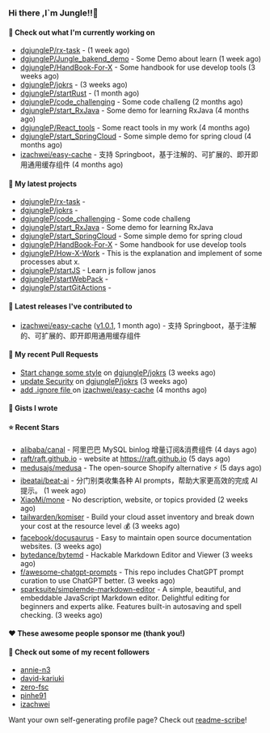 ### Hi there ,I`m Jungle!!👋

#### 👷 Check out what I'm currently working on

- [dgjungleP/rx-task](https://github.com/dgjungleP/rx-task) -  (1 week ago)
- [dgjungleP/Jungle_bakend_demo](https://github.com/dgjungleP/Jungle_bakend_demo) - Some Demo about learn (1 week ago)
- [dgjungleP/HandBook-For-X](https://github.com/dgjungleP/HandBook-For-X) - Some handbook for use develop tools (3 weeks ago)
- [dgjungleP/jokrs](https://github.com/dgjungleP/jokrs) -  (3 weeks ago)
- [dgjungleP/startRust](https://github.com/dgjungleP/startRust) -  (1 month ago)
- [dgjungleP/code_challenging](https://github.com/dgjungleP/code_challenging) - Some code challeng (2 months ago)
- [dgjungleP/start_RxJava](https://github.com/dgjungleP/start_RxJava) - Some demo for learning RxJava (4 months ago)
- [dgjungleP/React_tools](https://github.com/dgjungleP/React_tools) - Some react tools in my work (4 months ago)
- [dgjungleP/start_SpringCloud](https://github.com/dgjungleP/start_SpringCloud) - Some simple demo for spring cloud  (4 months ago)
- [izachwei/easy-cache](https://github.com/izachwei/easy-cache) - 支持 Springboot，基于注解的、可扩展的、即开即用通用缓存组件 (4 months ago)

#### 🌱 My latest projects

- [dgjungleP/rx-task](https://github.com/dgjungleP/rx-task) - 
- [dgjungleP/jokrs](https://github.com/dgjungleP/jokrs) - 
- [dgjungleP/code_challenging](https://github.com/dgjungleP/code_challenging) - Some code challeng
- [dgjungleP/start_RxJava](https://github.com/dgjungleP/start_RxJava) - Some demo for learning RxJava
- [dgjungleP/start_SpringCloud](https://github.com/dgjungleP/start_SpringCloud) - Some simple demo for spring cloud 
- [dgjungleP/HandBook-For-X](https://github.com/dgjungleP/HandBook-For-X) - Some handbook for use develop tools
- [dgjungleP/How-X-Work](https://github.com/dgjungleP/How-X-Work) - This is the explanation and implement of some processes abut x.
- [dgjungleP/startJS](https://github.com/dgjungleP/startJS) - Learn js follow janos
- [dgjungleP/startWebPack](https://github.com/dgjungleP/startWebPack) - 
- [dgjungleP/startGitActions](https://github.com/dgjungleP/startGitActions) - 

#### 🔭 Latest releases I've contributed to

- [izachwei/easy-cache](https://github.com/izachwei/easy-cache) ([v1.0.1](https://github.com/izachwei/easy-cache/releases/tag/v1.0.1), 1 month ago) - 支持 Springboot，基于注解的、可扩展的、即开即用通用缓存组件

#### 🔨 My recent Pull Requests

- [Start change some style](https://github.com/dgjungleP/jokrs/pull/2) on [dgjungleP/jokrs](https://github.com/dgjungleP/jokrs) (3 weeks ago)
- [update Security](https://github.com/dgjungleP/jokrs/pull/1) on [dgjungleP/jokrs](https://github.com/dgjungleP/jokrs) (3 weeks ago)
- [add .ignore file ](https://github.com/izachwei/easy-cache/pull/2) on [izachwei/easy-cache](https://github.com/izachwei/easy-cache) (4 months ago)


#### 📓 Gists I wrote


#### ⭐ Recent Stars

- [alibaba/canal](https://github.com/alibaba/canal) - 阿里巴巴 MySQL binlog 增量订阅&amp;消费组件  (4 days ago)
- [raft/raft.github.io](https://github.com/raft/raft.github.io) - website at https://raft.github.io (5 days ago)
- [medusajs/medusa](https://github.com/medusajs/medusa) - The open-source Shopify alternative ⚡️ (5 days ago)
- [ibeatai/beat-ai](https://github.com/ibeatai/beat-ai) - 分门别类收集各种 AI prompts，帮助大家更高效的完成 AI 提示。 (1 week ago)
- [XiaoMi/mone](https://github.com/XiaoMi/mone) - No description, website, or topics provided (2 weeks ago)
- [tailwarden/komiser](https://github.com/tailwarden/komiser) - Build your cloud asset inventory and break down your cost at the resource level 💰 (3 weeks ago)
- [facebook/docusaurus](https://github.com/facebook/docusaurus) - Easy to maintain open source documentation websites. (3 weeks ago)
- [bytedance/bytemd](https://github.com/bytedance/bytemd) - Hackable Markdown Editor and Viewer (3 weeks ago)
- [f/awesome-chatgpt-prompts](https://github.com/f/awesome-chatgpt-prompts) - This repo includes ChatGPT prompt curation to use ChatGPT better. (3 weeks ago)
- [sparksuite/simplemde-markdown-editor](https://github.com/sparksuite/simplemde-markdown-editor) - A simple, beautiful, and embeddable JavaScript Markdown editor. Delightful editing for beginners and experts alike. Features built-in autosaving and spell checking. (3 weeks ago)

#### ❤️ These awesome people sponsor me (thank you!)


#### 👯 Check out some of my recent followers

- [annie-n3](https://github.com/annie-n3)
- [david-kariuki](https://github.com/david-kariuki)
- [zero-fsc](https://github.com/zero-fsc)
- [pinhe91](https://github.com/pinhe91)
- [izachwei](https://github.com/izachwei)

Want your own self-generating profile page? Check out [readme-scribe](https://github.com/muesli/readme-scribe)!
